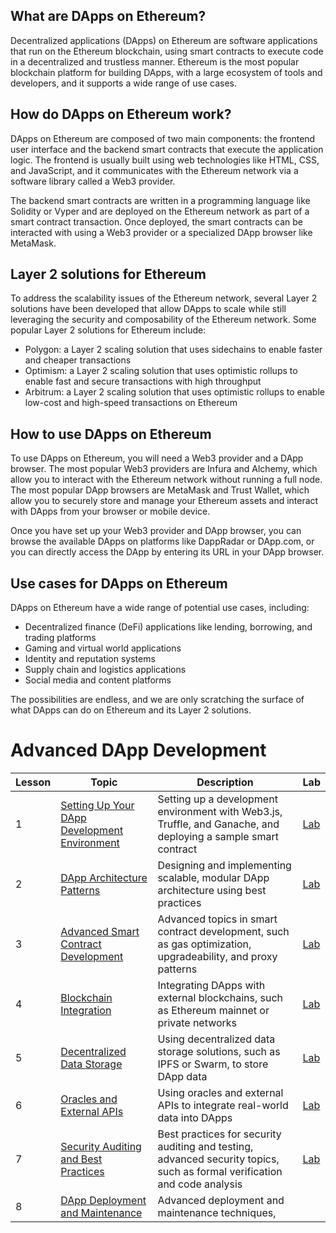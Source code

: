 ## What are DApps on Ethereum?

Decentralized applications (DApps) on Ethereum are software applications that run on the Ethereum blockchain, using smart contracts to execute code in a decentralized and trustless manner. Ethereum is the most popular blockchain platform for building DApps, with a large ecosystem of tools and developers, and it supports a wide range of use cases.

## How do DApps on Ethereum work?

DApps on Ethereum are composed of two main components: the frontend user interface and the backend smart contracts that execute the application logic. The frontend is usually built using web technologies like HTML, CSS, and JavaScript, and it communicates with the Ethereum network via a software library called a Web3 provider.

The backend smart contracts are written in a programming language like Solidity or Vyper and are deployed on the Ethereum network as part of a smart contract transaction. Once deployed, the smart contracts can be interacted with using a Web3 provider or a specialized DApp browser like MetaMask.

## Layer 2 solutions for Ethereum

To address the scalability issues of the Ethereum network, several Layer 2 solutions have been developed that allow DApps to scale while still leveraging the security and composability of the Ethereum network. Some popular Layer 2 solutions for Ethereum include:

- Polygon: a Layer 2 scaling solution that uses sidechains to enable faster and cheaper transactions
- Optimism: a Layer 2 scaling solution that uses optimistic rollups to enable fast and secure transactions with high throughput
- Arbitrum: a Layer 2 scaling solution that uses optimistic rollups to enable low-cost and high-speed transactions on Ethereum

## How to use DApps on Ethereum

To use DApps on Ethereum, you will need a Web3 provider and a DApp browser. The most popular Web3 providers are Infura and Alchemy, which allow you to interact with the Ethereum network without running a full node. The most popular DApp browsers are MetaMask and Trust Wallet, which allow you to securely store and manage your Ethereum assets and interact with DApps from your browser or mobile device.

Once you have set up your Web3 provider and DApp browser, you can browse the available DApps on platforms like DappRadar or DApp.com, or you can directly access the DApp by entering its URL in your DApp browser.

## Use cases for DApps on Ethereum

DApps on Ethereum have a wide range of potential use cases, including:

- Decentralized finance (DeFi) applications like lending, borrowing, and trading platforms
- Gaming and virtual world applications
- Identity and reputation systems
- Supply chain and logistics applications
- Social media and content platforms

The possibilities are endless, and we are only scratching the surface of what DApps can do on Ethereum and its Layer 2 solutions.

# Advanced DApp Development
| Lesson | Topic | Description | Lab |
| --- | --- | --- | --- |
| 1 | [Setting Up Your DApp Development Environment](https://github.com/joinpursuit/pursuit-crypto-lessons/blob/main/advanced_dapp_development/lessons/lesson_1.md) | Setting up a development environment with Web3.js, Truffle, and Ganache, and deploying a sample smart contract | [Lab](https://github.com/joinpursuit/pursuit-crypto-lessons/blob/main/advanced_dapp_development/labs/lab_1.md) |
| 2 | [DApp Architecture Patterns](https://github.com/joinpursuit/pursuit-crypto-lessons/blob/main/advanced_dapp_development/lessons/lesson_2.md) | Designing and implementing scalable, modular DApp architecture using best practices | [Lab](https://github.com/joinpursuit/pursuit-crypto-lessons/blob/main/advanced_dapp_development/labs/lab_2.md) |
| 3 | [Advanced Smart Contract Development](https://github.com/joinpursuit/pursuit-crypto-lessons/blob/main/advanced_dapp_development/lessons/lesson_3.md) | Advanced topics in smart contract development, such as gas optimization, upgradeability, and proxy patterns | [Lab](https://github.com/joinpursuit/pursuit-crypto-lessons/blob/main/advanced_dapp_development/labs/lab_3.md) |
| 4 | [Blockchain Integration](https://github.com/joinpursuit/pursuit-crypto-lessons/blob/main/advanced_dapp_development/lessons/lesson_4.md) | Integrating DApps with external blockchains, such as Ethereum mainnet or private networks | [Lab](https://github.com/joinpursuit/pursuit-crypto-lessons/blob/main/advanced_dapp_development/labs/lab_4.md) |
| 5 | [Decentralized Data Storage](https://github.com/joinpursuit/pursuit-crypto-lessons/blob/main/advanced_dapp_development/lessons/lesson_5.md) | Using decentralized data storage solutions, such as IPFS or Swarm, to store DApp data | [Lab](https://github.com/joinpursuit/pursuit-crypto-lessons/blob/main/advanced_dapp_development/labs/lab_5.md) |
| 6 | [Oracles and External APIs](https://github.com/joinpursuit/pursuit-crypto-lessons/blob/main/advanced_dapp_development/lessons/lesson_6.md) | Using oracles and external APIs to integrate real-world data into DApps | [Lab](https://github.com/joinpursuit/pursuit-crypto-lessons/blob/main/advanced_dapp_development/labs/lab_6.md) |
| 7 | [Security Auditing and Best Practices](https://github.com/joinpursuit/pursuit-crypto-lessons/blob/main/advanced_dapp_development/lessons/lesson_7.md) | Best practices for security auditing and testing, advanced security topics, such as formal verification and code analysis | [Lab](https://github.com/joinpursuit/pursuit-crypto-lessons/blob/main/advanced_dapp_development/labs/lab_7.md) |
| 8 | [DApp Deployment and Maintenance](https://github.com/joinpursuit/pursuit-crypto-lessons/blob/main/advanced_dapp_development/lessons/lesson_8.md) | Advanced deployment and maintenance techniques,

